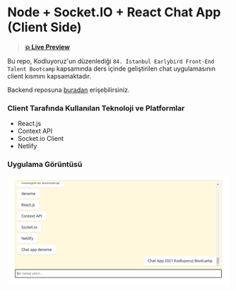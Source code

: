 # Node + Socket.IO + React Chat App (Client Side)

> **[💥 Live Preview](https://chatkodluyoruz.netlify.app/)**

Bu repo, Kodluyoruz'un düzenlediği `84. İstanbul Earlybird Front-End Talent Bootcamp` kapsamında ders içinde geliştirilen chat uygulamasının client kısmını kapsamaktadır.

Backend reposuna [buradan](https://github.com/kodluyoruz-react-bootcamp/chatapp-backend) erişebilirsiniz.

### Client Tarafında Kullanılan Teknoloji ve Platformlar

- React.js
- Context API
- Socket.io Client
- Netlify

### Uygulama Görüntüsü

![Chat App](/img/chatappclient.png)
